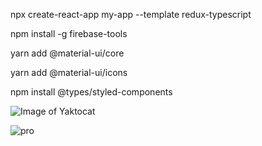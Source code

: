 npx create-react-app my-app --template redux-typescript

npm install -g firebase-tools

yarn add @material-ui/core

yarn add @material-ui/icons


npm install @types/styled-components

![Image of Yaktocat](/images/back.jpg)

![pro](https://user-images.githubusercontent.com/46336938/119203313-2dc5a180-baac-11eb-82e8-d433bda72664.png)
